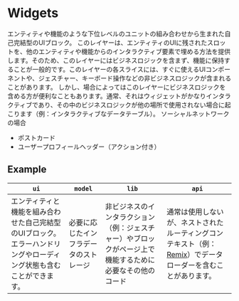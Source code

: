 # Widgets

エンティティや機能のような下位レベルのユニットの組み合わせから生まれた自己完結型のUIブロック。
このレイヤーは、エンティティのUIに残されたスロットを、他のエンティティや機能からのインタラクティブ要素で埋める方法を提供します。そのため、このレイヤーにはビジネスロジックを含まず、機能に保持することが一般的です。このレイヤーの各スライスには、すぐに使えるUIコンポーネントや、ジェスチャー、キーボード操作などの非ビジネスロジックが含まれることがあります。
しかし、場合によってはこのレイヤーにビジネスロジックを含める方が便利なこともあります。通常、それはウィジェットがかなりインタラクティブであり、その中のビジネスロジックが他の場所で使用されない場合に起こります（例：インタラクティブなデータテーブル）。
ソーシャルネットワークの場合

- ポストカード
- ユーザープロフィールヘッダー（アクション付き）

## Example

| `ui` | `model` | `lib` | `api` |
| --- | --- | --- | --- |
| エンティティと機能を組み合わせた自己完結型のUIブロック。エラーハンドリングやローディング状態も含むことができます。 | 必要に応じたインフラデータのストレージ | 非ビジネスのインタラクション（例：ジェスチャー）やブロックがページ上で機能するために必要なその他のコード | 通常は使用しないが、ネストされたルーティングコンテキスト（例：[Remix](https://remix.run/)）でデータローダーを含むことがあります。 |
